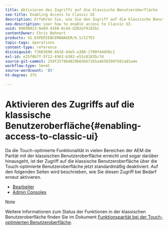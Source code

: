 ```yaml
---
title: Aktivieren des Zugriffs auf die klassische Benutzeroberfläche
seo-title: Enabling Access to Classic UI
description: Erfahren Sie, wie Sie den Zugriff auf die klassische Benutzeroberfläche aktivieren.
seo-description: Lear how to enable access to Classic UI.
uuid: 08698023-6e0d-4160-8c4d-d282e74182bc
contentOwner: Chris Bohnert
products: SG_EXPERIENCEMANAGER/6.5/SITES
topic-tags: operations
content-type: reference
discoiquuid: f3683696-663d-4de5-a388-1709f44d58c1
exl-id: e25f0b7f-5f12-4363-b302-e51c81035c7d
source-git-commit: 259f257964829b65bb71b5a46583997581a91a4e
workflow-type: tm+mt
source-wordcount: '85'
ht-degree: 37%

---
```


# Aktivieren des Zugriffs auf die klassische Benutzeroberfläche{#enabling-access-to-classic-ui}

Da die Touch-optimierte Funktionalität in vielen Bereichen der AEM die Parität mit der klassischen Benutzeroberfläche erreicht und sogar darüber hinausgeht, ist der Zugriff auf die klassische Benutzeroberfläche über die Touch-optimierte Benutzeroberfläche jetzt standardmäßig deaktiviert. Auf den folgenden Seiten wird beschrieben, wie Sie diesen Zugriff bei Bedarf erneut aktivieren.

* [Bearbeiter](/help/sites-administering/enable-classic-ui-editor.md)
* [Admin Consoles](/help/sites-administering/enable-classic-ui-admin.md)

>[!NOTE]
>
>Weitere Informationen zum Status der Funktionen in der klassischen Benutzeroberfläche finden Sie im Dokument [Funktionsparität bei der Touch-optimierten Benutzeroberfläche](/help/release-notes/touch-ui-features-status.md).
